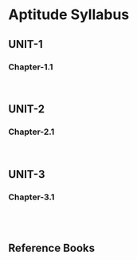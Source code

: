 # Aptitude Syllabus

## UNIT-1

### Chapter-1.1

</br>

## UNIT-2

### Chapter-2.1

</br>

## UNIT-3

### Chapter-3.1

</br>
</br>

## Reference Books
